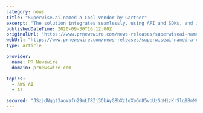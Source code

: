 ```yaml
---
category: news
title: "Superwise.ai named a Cool Vendor by Gartner"
excerpt: "The solution integrates seamlessly, using API and SDKs, and is platform agnostic, supporting any ML platform, - i.e.: AWS SageMaker, Kubeflow, Azure ML, DataRobot, or custom implementations. Gartner subscribers can view the report here. Gartner does ..."
publishedDateTime: 2020-09-30T16:12:00Z
originalUrl: "https://www.prnewswire.com/news-releases/superwiseai-named-a-cool-vendor-by-gartner-301142125.html"
webUrl: "https://www.prnewswire.com/news-releases/superwiseai-named-a-cool-vendor-by-gartner-301142125.html"
type: article

provider:
  name: PR Newswire
  domain: prnewswire.com

topics:
  - AWS AI
  - AI

secured: "JSzjdNqgt3aoVafn29mLT8Zj3ObAyG8hXz1eXmGn85voUzSbH1zKrSlq9BmM6YrMdPshc3Dx2gyO0UC1yMy4IQBXM5lRGPleJg1Jnx7Zi2scXFG43tolDskLOnr09MOgrEqskGyixPHFkVeu74FtiU5U3cZgwh/oiEWOy294lkWedg3lRh4QouxzZTVlRExNkOzuMhT8Lsj2lK3z21QOaB61t+xmOLWVY4Ef9KOAd5/yBFvJaqA3HzXlqhoHcApVa62+KrKtdVZ/dkIagt997yGdh/bY1yjMipL42IIaegwhFGmugLGNXl12ZpLZPlijFNjXoqLySbdcIx+VJbxE7cZh7+8VT9Mg902wxDqF14Q=;5U3zwMxCPOkKJlQdeF2jvQ=="
---
```


